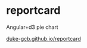 # reportcard
Angular+d3 pie chart

[duke-gcb.github.io/reportcard](https://duke-gcb.github.io/reportcard)

